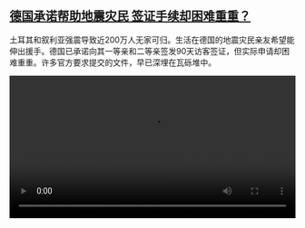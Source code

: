 <!--1677584825000-->
[德国承诺帮助地震灾民 签证手续却困难重重？](https://www.dw.com/zh/%E5%BE%B7%E5%9B%BD%E6%89%BF%E8%AF%BA%E5%B8%AE%E5%8A%A9%E5%9C%B0%E9%9C%87%E7%81%BE%E6%B0%91%20%E7%AD%BE%E8%AF%81%E6%89%8B%E7%BB%AD%E5%8D%B4%E5%9B%B0%E9%9A%BE%E9%87%8D%E9%87%8D%EF%BC%9F/a-64842533)
------

<p>土耳其和叙利亚强震导致近200万人无家可归。生活在德国的地震灾民亲友希望能伸出援手。德国已承诺向其一等亲和二等亲签发90天访客签证，但实际申请却困难重重。许多官方要求提交的文件，早已深埋在瓦砾堆中。</small></p><video src="https://tvdownloaddw-a.akamaihd.net/dwtv_video/flv/vdt_zh/2023/bchi230228_001_turkey_01r_AVC_1280x720.mp4" controls style="width:100%"></video>
